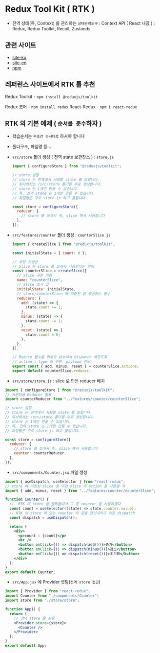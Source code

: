 # Redux Tool Kit ( RTK )

- 전역 상태(즉, Context) 를 관리하는 `상태관리도구`
  : Context API ( React 내장 )
  : Redux, Redux Toolkit, Recoil, Zustands

## 관련 사이트

- [site-ko](https://ko.redux.js.org/introduction/getting-started/)
- [site-en](https://redux.js.org/)
- [npm](https://www.npmjs.com/package/redux)

## 레퍼런스 사이트에서 RTK 를 추천

Redux Toolkit - `npm install @reduxjs/toolkit`

Redux 코어 - `npm install redux`
React-Redux - `npm i react-redux`

## RTK 의 기본 예제 ( `순서를 준수`하자 )

- 학습순서는 `무조건 순서대로` 하셔야 합니다
- 폴더구조, 파일명 등...
  <br/>
- `src/store` 폴더 생성 ( 전역 state 보관장소 )
  : `store.js`

  ```jsx
  import { configureStore } from "@reduxjs/toolkit";

  // store 설정
  // store 는 전역에서 사용할 state 를 말합니다.
  // 회사에서는 /src/store 폴더를 주로 생성합니다.
  // store 는 1개만 만들 수 있습니다.
  // 즉, 전역 state 는 1개만 만들 수 있습니다.
  // 파일명은 주로 store.js 라고 붙입니다.

  const store = configureStore({
    reducer: {
      // store 를 쪼개서 즉, slice 해서 사용합니다
    },
  });
  ```

- `src/features/counter` 폴더 생성
  : `counterSlice.js`

  ```jsx
  import { createSlice } from "@reduxjs/toolkit";

  const initialState = { count: 0 };

  // 코딩 컨벤션
  // Slice 는 store 를 쪼개서 사용한다는 의미
  const counterSlice = createSlice({
    // Slice 구분 이름
    name: "counterSlice",
    // Slice 초기 값
    initialState: initialState,
    // store/counterSlice 에 저장된 값 갱신하는 함수
    reducers: {
      add: (state) => {
        state.count += 1;
      },
      minus: (state) => {
        state.count -= 1;
      },
      reset: (state) => {
        state.count = 0;
      },
    },
  });

  // Reduce 함수를 외부로 내보내서 dispatch 해주도록
  // action : type 의 구분, payload 전달
  export const { add, minus, reset } = counterSlice.actions;
  export default counterSlice.reducer;
  ```

- `src/store/store.js`
  : slice 로 만든 reducer 배치

```jsx
import { configureStore } from "@reduxjs/toolkit";
// 카운터용 Reducer 활용
import counterReducer from "../features/counter/counterSlice";

// store 설정
// store 는 전역에서 사용할 state 를 말합니다.
// 회사에서는 /src/store 폴더를 주로 생성합니다.
// store 는 1개만 만들 수 있습니다.
// 즉, 전역 state 는 1개만 만들 수 있습니다.
// 파일명은 주로 store.js 라고 붙입니다.

const store = configureStore({
  reducer: {
    // store 를 쪼개서 즉, slice 해서 사용합니다
    counter: counterReducer,
  },
});
```

- `src/components/Counter.jsx` 파일 생성

```jsx
import { useDispatch, useSelector } from "react-redux";
// store 에 저장된 slice 중 어떤 slice 의 action 을 사용할 지
import { add, minus, reset } from "../features/counter/counterSlice";

function Counter() {
  //  RTK 의 store 를 불러들여서 그 중 counter 를 사용하겠다
  const count = useSelector((state) => state.counter.value);
  // RTK 의 store 에 있는 counter 의 값을 갱신시키기 위한 dispatch
  const dispatch = useDispatch();

  return (
    <div>
      <p>count : {count}</p>
      <br />
      <button onClick={() => dispatch(add())}>증가</button>
      <button onClick={() => dispatch(minus())}>감소</button>
      <button onClick={() => dispatch(reset())}>초기화</button>
    </div>
  );
}
export default Counter;
```

- `src/App.jsx` 에 Provider 셋팅(`전역 store 접근`)

```jsx
import { Provider } from "react-redux";
import Counter from "./components/Counter";
import store from "./store/store";

function App() {
  return (
    // 전역 store 를 활용
    <Provider store={store}>
      <Counter />
    </Provider>
  );
}
export default App;
```
